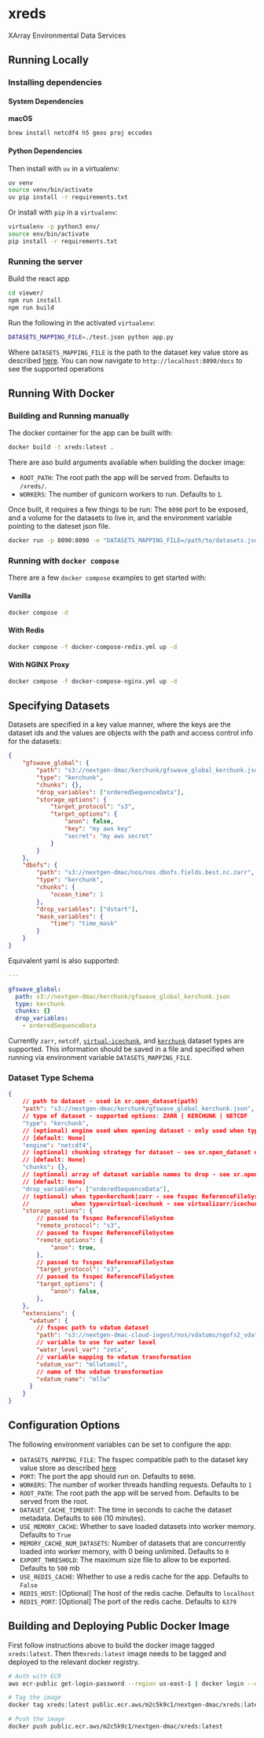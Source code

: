 # xreds

XArray Environmental Data Services

## Running Locally

### Installing dependencies

#### System Dependencies

**macOS**

```bash
brew install netcdf4 h5 geos proj eccodes
```

#### Python Dependencies

Then install with `uv` in a virtualenv:

```bash
uv venv
source venv/bin/activate
uv pip install -r requirements.txt
```

Or install with `pip` in a `virtualenv`:

```bash
virtualenv -p python3 env/
source env/bin/activate
pip install -r requirements.txt
```

### Running the server

Build the react app

```bash
cd viewer/
npm run install
npm run build
```

Run the following in the activated `virtualenv`:

```bash
DATASETS_MAPPING_FILE=./test.json python app.py
```

Where `DATASETS_MAPPING_FILE` is the path to the dataset key value store as described [here](./README.md#specifying-datasets). You can now navigate to `http://localhost:8090/docs` to see the supported operations

## Running With Docker

### Building and Running manually

The docker container for the app can be built with:

```bash
docker build -t xreds:latest .
```

There are aso build arguments available when building the docker image:

- `ROOT_PATH`: The root path the app will be served from. Defaults to `/xreds/`.
- `WORKERS`: The number of gunicorn workers to run. Defaults to `1`.

Once built, it requires a few things to be run: The `8090` port to be exposed, and a volume for the datasets to live in, and the environment variable pointing to the dateset json file.

```bash
docker run -p 8090:8090 -e "DATASETS_MAPPING_FILE=/path/to/datasets.json" -v "/path/to/datasets:/opt/xreds/datasets" xreds:latest
```

### Running with `docker compose`

There are a few `docker compose` examples to get started with:

#### Vanilla

```bash
docker compose -d
```

#### With Redis

```bash
docker compose -f docker-compose-redis.yml up -d
```

#### With NGINX Proxy

```bash
docker compose -f docker-compose-nginx.yml up -d
```

## Specifying Datasets

Datasets are specified in a key value manner, where the keys are the dataset ids and the values are objects with the path and access control info for the datasets:

```json
{
    "gfswave_global": {
        "path": "s3://nextgen-dmac/kerchunk/gfswave_global_kerchunk.json",
        "type": "kerchunk",
        "chunks": {},
        "drop_variables": ["orderedSequenceData"],
        "storage_options": {
            "target_protocol": "s3",
            "target_options": {
                "anon": false,
                "key": "my aws key"
                "secret": "my aws secret"
            }
        }
    },
    "dbofs": {
        "path": "s3://nextgen-dmac/nos/nos.dbofs.fields.best.nc.zarr",
        "type": "kerchunk",
        "chunks": {
            "ocean_time": 1
        },
        "drop_variables": ["dstart"],
        "mask_variables": {
            "time": "time_mask"
        }
    }
}
```

Equivalent yaml is also supported:

```yaml
---

gfswave_global:
  path: s3://nextgen-dmac/kerchunk/gfswave_global_kerchunk.json
  type: kerchunk
  chunks: {}
  drop_variables:
    - orderedSequenceData
```

Currently `zarr`, `netcdf`, [`virtual-icechunk`](https://icechunk.io/en/latest/icechunk-python/virtual/#creating-a-virtual-dataset-with-virtualizarr), and [`kerchunk`](https://github.com/fsspec/kerchunk) dataset types are supported. This information should be saved in a file and specified when running via environment variable `DATASETS_MAPPING_FILE`.

### Dataset Type Schema

```json
{
    // path to dataset - used in xr.open_dataset(path)
    "path": "s3://nextgen-dmac/kerchunk/gfswave_global_kerchunk.json",
    // type of dataset - supported options: ZARR | KERCHUNK | NETCDF
    "type": "kerchunk",
    // (optional) engine used when opening dataset - only used when type=netcdf
    // [default: None]
    "engine": "netcdf4",
    // (optional) chunking strategy for dataset - see xr.open_dataset docs
    // [default: None]
    "chunks": {},
    // (optional) array of dataset variable names to drop - see xr.open_dataset docs
    // [default: None]
    "drop_variables": ["orderedSequenceData"],
    // (optional) when type=kerchunk|zarr - see fsspec ReferenceFileSystem
    //            when type=virtual-icechunk - see virtualizarr/icechunk
    "storage_options": {
        // passed to fsspec ReferenceFileSystem
        "remote_protocol": "s3",
        // passed to fsspec ReferenceFileSystem
        "remote_options": {
            "anon": true,
        },
        // passed to fsspec ReferenceFileSystem
        "target_protocol": "s3",
        // passed to fsspec ReferenceFileSystem
        "target_options": {
            "anon": false,
        },
    },
    "extensions": {
      "vdatum": {
        // fsspec path to vdatum dataset
        "path": "s3://nextgen-dmac-cloud-ingest/nos/vdatums/ngofs2_vdatums.nc.zarr", 
        // variable to use for water level
        "water_level_var": "zeta", 
        // variable mapping to vdatum transformation
        "vdatum_var": "mllwtomsl", 
        // name of the vdatum transformation
        "vdatum_name": "mllw" 
      }
    }
}
```

## Configuration Options

The following environment variables can be set to configure the app:

- `DATASETS_MAPPING_FILE`: The fsspec compatible path to the dataset key value store as described [here](./README.md#specifying-datasets)
- `PORT`: The port the app should run on. Defaults to `8090`.
- `WORKERS`: The number of worker threads handling requests. Defaults to `1`
- `ROOT_PATH`: The root path the app will be served from. Defaults to be served from the root.
- `DATASET_CACHE_TIMEOUT`: The time in seconds to cache the dataset metadata. Defaults to `600` (10 minutes).
- `USE_MEMORY_CACHE`: Whether to save loaded datasets into worker memory. Defaults to `True`
- `MEMORY_CACHE_NUM_DATASETS`: Number of datasets that are concurrently loaded into worker memory, with 0 being unlimited. Defaults to `0`
- `EXPORT_THRESHOLD`: The maximum size file to allow to be exported. Defaults to `500` mb
- `USE_REDIS_CACHE`: Whether to use a redis cache for the app. Defaults to `False`
- `REDIS_HOST`: [Optional] The host of the redis cache. Defaults to `localhost`
- `REDIS_PORT`: [Optional] The port of the redis cache. Defaults to `6379`

## Building and Deploying Public Docker Image

First follow instructions above to build the docker image tagged `xreds:latest`. Then the`xreds:latest` image needs to be tagged and deployed to the relevant docker registry.

```bash
# Auth with ECR
aws ecr-public get-login-password --region us-east-1 | docker login --username AWS --password-stdin public.ecr.aws/m2c5k9c1

# Tag the image
docker tag xreds:latest public.ecr.aws/m2c5k9c1/nextgen-dmac/xreds:latest

# Push the image
docker push public.ecr.aws/m2c5k9c1/nextgen-dmac/xreds:latest
```
